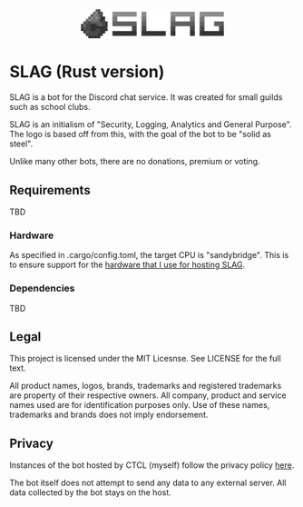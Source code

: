 <div align="center">
  <img src="slag_logo_600.png" style="width: 50%" alt="SLAG"/>
</div>

# SLAG (Rust version)
SLAG is a bot for the Discord chat service. It was created for small guilds such as school clubs.

SLAG is an initialism of "Security, Logging, Analytics and General Purpose". The logo is based off from this, with the goal of the bot to be "solid as steel". 

Unlike many other bots, there are no donations, premium or voting.

## Requirements
TBD

### Hardware
As specified in .cargo/config.toml, the target CPU is "sandybridge". This is to ensure support for the [hardware that I use for hosting SLAG](https://ctcl-tech.com/projects/srv_amp/). 

### Dependencies
TBD

## Legal
This project is licensed under the MIT Licesnse. See LICENSE for the full text.

All product names, logos, brands, trademarks and registered trademarks are property of their respective owners. All company, product and service names used are for identification purposes only. Use of these names, trademarks and brands does not imply endorsement.

## Privacy
Instances of the bot hosted by CTCL (myself) follow the privacy policy [here](https://ctcl-tech.com/privacy/).

The bot itself does not attempt to send any data to any external server. All data collected by the bot stays on the host.
